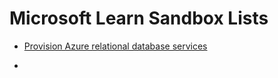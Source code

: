 # Microsoft Learn Sandbox Lists

- [Provision Azure relational database services](https://docs.microsoft.com/en-us/learn/modules/explore-provision-deploy-relational-database-offerings-azure/4-exercise-provision-relational-azure-data-services)

-
